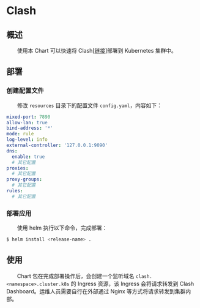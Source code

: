 # Clash
## 概述
&emsp;&emsp;使用本 Chart 可以快速将 Clash[[链接](https://hub.docker.com/r/centralx/clash)]部署到 Kubernetes 集群中。

## 部署
### 创建配置文件
&emsp;&emsp;修改 `resources` 目录下的配置文件 `config.yaml`，内容如下：

```yaml
mixed-port: 7890
allow-lan: true
bind-address: '*'
mode: rule
log-level: info
external-controller: '127.0.0.1:9090'
dns:
  enable: true
  # 其它配置
proxies:
  # 其它配置
proxy-groups:
  # 其它配置
rules:
  # 其它配置
```

### 部署应用
&emsp;&emsp;使用 helm 执行以下命令，完成部署：

```bash
$ helm install <release-name> .
```

## 使用
&emsp;&emsp;Chart 包在完成部署操作后，会创建一个监听域名 `clash.<namespace>.cluster.k8s` 的 Ingress 资源，该 Ingress 会将请求转发到 Clash Dashboard。运维人员需要自行在外部通过 Nginx 等方式将请求转发到集群内部。
